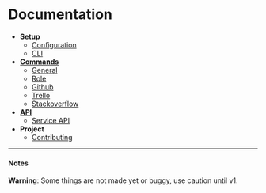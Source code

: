 # Documentation

- [**Setup**](setup/)
  - [Configuration](setup/configuration.md)
  - [CLI](setup/cli.md)
- [**Commands**](commands/)
  - [General](commands/general.md)
  - [Role](commands/role.md)
  - [Github](commands/github.md)
  - [Trello](commands/trello.md)
  - [Stackoverflow](commands/stackoverflow.md)
- [**API**](api/)
  - [Service API](api/service.md)
- **Project**
  - [Contributing](../CONTRIBUTING.md)

----

#### Notes

**Warning**:  Some things are not made yet or buggy, use caution until v1.
